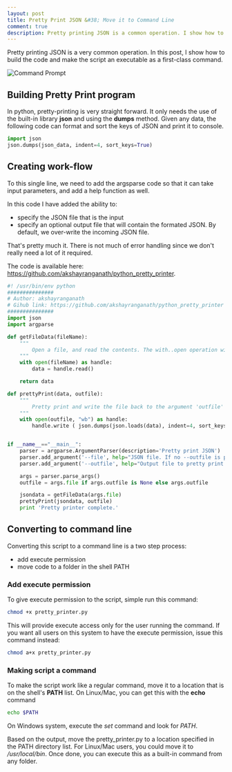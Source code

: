 ```yaml
---
layout: post
title: Pretty Print JSON &#38; Move it to Command Line
comment: true
description: Pretty printing JSON is a common operation. I show how to get this done and set it as a command.
---
```

Pretty printing JSON is a very common operation. In this post, I show how to build the code and make the script an executable as a first-class command.

![Command Prompt](command_prompt.png)

## Building Pretty Print program
In python, pretty-printing is very straight forward. It only needs the use of the built-in library __json__ and using the __dumps__ method. Given any data, the following code can format and sort the keys of JSON and print it to console.

```python
import json
json.dumps(json_data, indent=4, sort_keys=True)
```

## Creating work-flow
To this single line, we need to add the argsparse code so that it can take input parameters, and add a help function as well. 

In this code I have added the ability to:

- specify the JSON file that is the input
- specify an optional output file that will contain the formated JSON. By default, we over-write the incoming JSON file.

That's pretty much it. There is not much of error handling since we don't really need a lot of it required.

The code is available here: https://github.com/akshayranganath/python_pretty_printer.

```python
#! /usr/bin/env python
###############
# Author: akshayranganath
# Gihub link: https://github.com/akshayranganath/python_pretty_printer
###############
import json
import argparse

def getFileData(fileName):
	"""
		Open a file, and read the contents. The with..open operation will auto-close the file as well.
	"""
	with open(fileName) as handle:
		data = handle.read()

	return data

def prettyPrint(data, outfile):
	"""
		Pretty print and write the file back to the argument 'outfile'
	"""	
	with open(outfile, "wb") as handle:
		handle.write ( json.dumps(json.loads(data), indent=4, sort_keys=True) )


if __name__=="__main__":
	parser = argparse.ArgumentParser(description='Pretty print JSON')
	parser.add_argument('--file', help="JSON file. If no --outfile is provided, this file will be over-written",required=True )
	parser.add_argument('--outfile', help="Output file to pretty print the JSON", required=False )

	args = parser.parse_args()        
	outfile = args.file if args.outfile is None else args.outfile

	jsondata = getFileData(args.file)
	prettyPrint(jsondata, outfile)
	print 'Pretty printer complete.'
```

## Converting to command line
Converting this script to a command line is a two step process:

- add execute permission
- move code to a folder in the shell PATH

### Add execute permission
To give execute permission to the script, simple run this command:

```bash
chmod +x pretty_printer.py
```

This will provide execute access only for the user running the command. If you want all users on this system to have the execute permission, issue this command instead:
```bash
chmod a+x pretty_printer.py
```

### Making script a command
To make the script work like a regular command, move it to a location that is on the shell's __PATH__ list. On Linux/Mac, you can get this with the __echo__ command

```bash
echo $PATH
```

On Windows system, execute the _set_ command and look for _PATH_.

Based on the output, move the pretty_printer.py to a location specified in the PATH directory list. For Linux/Mac users, you could move it to _/usr/local/bin_. Once done, you can execute this as a built-in command from any folder.
